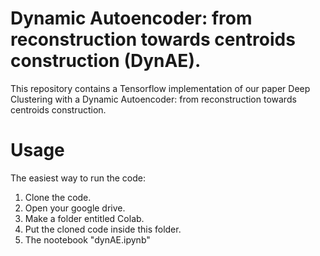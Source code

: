 # Dynamic Autoencoder: from reconstruction towards centroids construction (DynAE).

This repository contains a Tensorflow implementation of our paper Deep Clustering with a Dynamic Autoencoder: from reconstruction towards centroids construction.

# Usage
The easiest way to run the code:
1) Clone the code.
2) Open your google drive.
3) Make a folder entitled Colab.
4) Put the cloned code inside this folder.
5) The nootebook "dynAE.ipynb"
